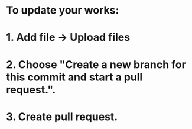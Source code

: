# To update your works:
# 1. Add file -> Upload files
# 2. Choose "Create a new branch for this commit and start a pull request.".
# 3. Create pull request.
